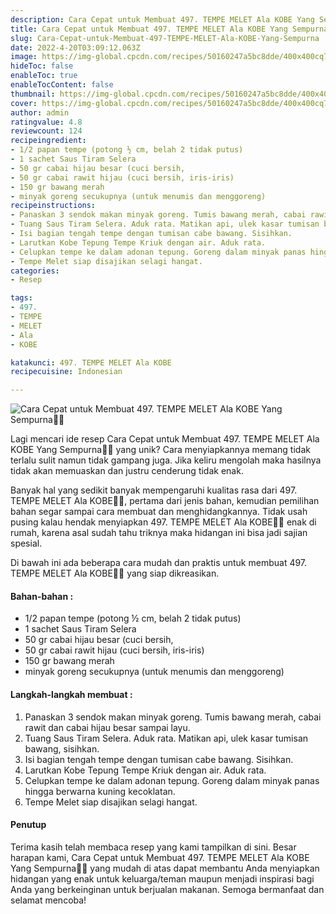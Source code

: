 ```yaml
---
description: Cara Cepat untuk Membuat 497. TEMPE MELET Ala KOBE Yang Sempurna"
title: Cara Cepat untuk Membuat 497. TEMPE MELET Ala KOBE Yang Sempurna
slug: Cara-Cepat-untuk-Membuat-497-TEMPE-MELET-Ala-KOBE-Yang-Sempurna
date: 2022-4-20T03:09:12.063Z
image: https://img-global.cpcdn.com/recipes/50160247a5bc8dde/400x400cq70/photo.jpg
hideToc: false
enableToc: true
enableTocContent: false
thumbnail: https://img-global.cpcdn.com/recipes/50160247a5bc8dde/400x400cq70/photo.jpg
cover: https://img-global.cpcdn.com/recipes/50160247a5bc8dde/400x400cq70/photo.jpg
author: admin
ratingvalue: 4.8
reviewcount: 124
recipeingredient:
- 1/2 papan tempe (potong ½ cm, belah 2 tidak putus)
- 1 sachet Saus Tiram Selera
- 50 gr cabai hijau besar (cuci bersih,
- 50 gr cabai rawit hijau (cuci bersih, iris-iris)
- 150 gr bawang merah
- minyak goreng secukupnya (untuk menumis dan menggoreng)
recipeinstructions:
- Panaskan 3 sendok makan minyak goreng. Tumis bawang merah, cabai rawit dan cabai hijau besar sampai layu.
- Tuang Saus Tiram Selera. Aduk rata. Matikan api, ulek kasar tumisan bawang, sisihkan.
- Isi bagian tengah tempe dengan tumisan cabe bawang. Sisihkan.
- Larutkan Kobe Tepung Tempe Kriuk dengan air. Aduk rata.
- Celupkan tempe ke dalam adonan tepung. Goreng dalam minyak panas hingga berwarna kuning kecoklatan.
- Tempe Melet siap disajikan selagi hangat.
categories:
- Resep

tags:
- 497.
- TEMPE
- MELET
- Ala
- KOBE

katakunci: 497. TEMPE MELET Ala KOBE
recipecuisine: Indonesian

---
```


![Cara Cepat untuk Membuat 497. TEMPE MELET Ala KOBE Yang Sempurna👩‍🍳](https://img-global.cpcdn.com/recipes/50160247a5bc8dde/400x400cq70/photo.jpg)

Lagi mencari ide resep Cara Cepat untuk Membuat 497. TEMPE MELET Ala KOBE Yang Sempurna👩‍🍳 yang unik? Cara menyiapkannya memang tidak terlalu sulit namun tidak gampang juga. Jika keliru mengolah maka hasilnya tidak akan memuaskan dan justru cenderung tidak enak.

Banyak hal yang sedikit banyak mempengaruhi kualitas rasa dari 497. TEMPE MELET Ala KOBE👩‍🍳, pertama dari jenis bahan, kemudian pemilihan bahan segar sampai cara membuat dan menghidangkannya. Tidak usah pusing kalau hendak menyiapkan 497. TEMPE MELET Ala KOBE👩‍🍳 enak di rumah, karena asal sudah tahu triknya maka hidangan ini bisa jadi sajian spesial.

Di bawah ini ada beberapa cara mudah dan praktis untuk membuat 497. TEMPE MELET Ala KOBE👩‍🍳 yang siap dikreasikan.

<!--inarticleads1-->

#### Bahan-bahan :

- 1/2 papan tempe (potong ½ cm, belah 2 tidak putus)
- 1 sachet Saus Tiram Selera
- 50 gr cabai hijau besar (cuci bersih,
- 50 gr cabai rawit hijau (cuci bersih, iris-iris)
- 150 gr bawang merah
- minyak goreng secukupnya (untuk menumis dan menggoreng)

<!--inarticleads2-->

#### Langkah-langkah membuat :

1. Panaskan 3 sendok makan minyak goreng. Tumis bawang merah, cabai rawit dan cabai hijau besar sampai layu.
1. Tuang Saus Tiram Selera. Aduk rata. Matikan api, ulek kasar tumisan bawang, sisihkan.
1. Isi bagian tengah tempe dengan tumisan cabe bawang. Sisihkan.
1. Larutkan Kobe Tepung Tempe Kriuk dengan air. Aduk rata.
1. Celupkan tempe ke dalam adonan tepung. Goreng dalam minyak panas hingga berwarna kuning kecoklatan.
1. Tempe Melet siap disajikan selagi hangat.

#### Penutup

Terima kasih telah membaca resep yang kami tampilkan di sini. Besar harapan kami, Cara Cepat untuk Membuat 497. TEMPE MELET Ala KOBE Yang Sempurna👩‍🍳 yang mudah di atas dapat membantu Anda menyiapkan hidangan yang enak untuk keluarga/teman maupun menjadi inspirasi bagi Anda yang berkeinginan untuk berjualan makanan. Semoga bermanfaat dan selamat mencoba!